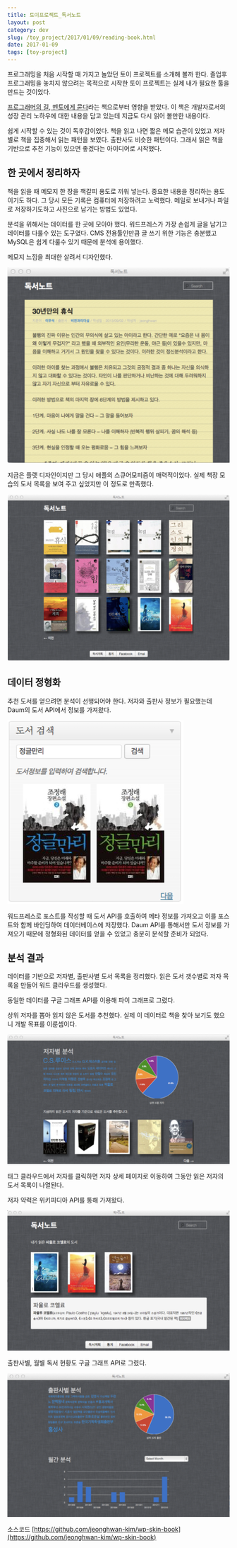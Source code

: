 ```yaml
---
title: 토이프로젝트_독서노트
layout: post
category: dev
slug: /toy_project/2017/01/09/reading-book.html
date: 2017-01-09
tags: [toy-project]
---
```


프로그래밍을 처음 시작할 때 가지고 놀았던 토이 프로젝트를 소개해 볼까 한다.
졸업후 프로그래밍을 놓치지 않으려는 목적으로 시작한 토이 프로젝트는 실제 내가 필요한 툴을 만드는 것이었다.

[프로그래머의 길, 멘토에게 묻다](http://www.yes24.com/24/Goods/4045732?Acode=101)라는 책으로부터 영향을 받았다.
이 책은 개발자로서의 성장 관리 노하우에 대한 내용을 담고 있는데 지금도 다시 읽어 볼만한 내용이다.

쉽게 시작할 수 있는 것이 독후감이었다.
책을 읽고 나면 짧은 메모 습관이 있었고 저자별로 책을 집중해서 읽는 패턴을 보였다.
출판사도 비슷한 패턴이다. 그래서 읽은 책을 기반으로 추천 기능이 있으면 좋겠다는 아이디어로 시작했다.

## 한 곳에서 정리하자

책을 읽을 때 메모지 한 장을 책갈피 용도로 끼워 넣는다. 중요한 내용을 정리하는 용도이기도 하다.
그 당시 모든 기록은 컴퓨터에 저장하려고 노력했다. 메일로 보내거나 파일로 저장하기도하고 사진으로 남기는 방법도 있었다.

분석을 위해서는 데이터를 한 곳에 모아야 했다. 워드프레스가 가장 손쉽게 글을 남기고 데이터를 다룰수 있는 도구였다.
CMS 전용툴인만큼 글 쓰기 위한 기능은 충분했고 MySQL은 쉽게 다룰수 있기 때문에 분석에 용이했다.

메모지 느낌을 최대한 살려서 디자인했다.

![](/assets/imgs/2017/reading-book-1.png)

지금은 플랫 디자인이지만 그 당시 애플의 스큐어모피즘이 매력적이었다. 실제 책장 모습의 도서 목록을 보여 주고 싶었지만 이 정도로 만족했다.

![](/assets/imgs/2017/reading-book-2.png)

## 데이터 정형화

추천 도서를 얻으려면 분석이 선행되어야 한다. 저자와 출판사 정보가 필요했는데 Daum의 도서 API에서 정보를 가져왔다.

![](/assets/imgs/2017/reading-book-3.png)

워드프레스로 포스트를 작성할 때 도서 API를 호출하여 메타 정보를 가져오고 이를 포스트와 함께 바인딩하여 데이터베이스에 저장했다.
Daum API를 통해서만 도서 정보를 가져오기 때문에 정형화된 데이터를 얻을 수 있었고 충분히 분석할 준비가 되었다.

## 분석 결과

데이터를 기반으로 저자별, 출판사별 도서 목록을 정리했다. 읽은 도서 갯수별로 저자 목록을 만들어 워드 클라우드를 생성했다.

동일한 데이터를 구글 그래프 API를 이용해 파이 그래프로 그렸다.

상위 저자를 뽑아 읽지 않은 도서를 추천했다. 실제 이 데이터로 책을 찾아 보기도 했으니 개발 목표를 이룬셈이다.

![](/assets/imgs/2017/reading-book-4.png)

태그 클라우드에서 저자를 클릭하면 저자 상세 페이지로 이동하여 그동안 읽은 저자의 도서 목록이 나열된다.

저자 약력은 위키피디아 API를 통해 가져왔다.

![](/assets/imgs/2017/reading-book-5.png)

출판사별, 월별 독서 현황도 구글 그래프 API로 그렸다.

![](/assets/imgs/2017/reading-book-6.png)

소스코드 [https://github.com/jeonghwan-kim/wp-skin-book](https://github.com/jeonghwan-kim/wp-skin-book)
